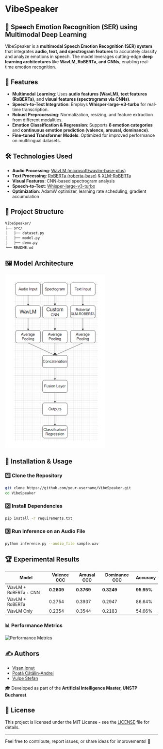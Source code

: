 # VibeSpeaker

## 🎤 Speech Emotion Recognition (SER) using Multimodal Deep Learning

VibeSpeaker is a **multimodal Speech Emotion Recognition (SER) system** that integrates **audio, text, and spectrogram features** to accurately classify and analyze emotions in speech. The model leverages cutting-edge **deep learning architectures** like **WavLM, RoBERTa, and CNNs**, enabling real-time emotion recognition.

## 🚀 Features
- **Multimodal Learning**: Uses **audio features (WavLM)**, **text features (RoBERTa)**, and **visual features (spectrograms via CNNs)**.
- **Speech-to-Text Integration**: Employs **Whisper-large-v3-turbo** for real-time transcription.
- **Robust Preprocessing**: Normalization, resizing, and feature extraction from different modalities.
- **Emotion Classification & Regression**: Supports **8 emotion categories** and **continuous emotion prediction (valence, arousal, dominance)**.
- **Fine-tuned Transformer Models**: Optimized for improved performance on multilingual datasets.

## 🛠️ Technologies Used
- **Audio Processing**: [WavLM (microsoft/wavlm-base-plus)](https://huggingface.co/microsoft/wavlm-base-plus)
- **Text Processing**: [RoBERTa (roberta-base)](https://huggingface.co/roberta-base) & [XLM-RoBERTa](https://huggingface.co/xlm-roberta-base)
- **Visual Features**: CNN-based spectrogram analysis
- **Speech-to-Text**: [Whisper-large-v3-turbo](https://openai.com/research/whisper)
- **Optimization**: AdamW optimizer, learning rate scheduling, gradient accumulation

## 📂 Project Structure
```
VibeSpeaker/
├── src/
│   ├── dataset.py
│   ├── model.py
│   ├── demo.py
└── README.md
```

## 🖼️ Model Architecture
![Model Architecture](vibespeaker_fig_4_1.png)

## 🔧 Installation & Usage
### 1️⃣ Clone the Repository
```sh
git clone https://github.com/your-username/VibeSpeaker.git
cd VibeSpeaker
```
### 2️⃣ Install Dependencies
```sh
pip install -r requirements.txt
```
### 3️⃣ Run Inference on an Audio File
```sh
python inference.py --audio_file sample.wav
```

## 🏆 Experimental Results
| Model       | Valence CCC | Arousal CCC | Dominance CCC | Accuracy |
|------------|------------|------------|--------------|----------|
| WavLM + RoBERTa + CNN  | **0.2809** | **0.3769** | **0.3249** | **95.95%** |
| WavLM + RoBERTa | 0.2754 | 0.3937 | 0.2947 | 86.64% |
| WavLM Only | 0.2354 | 0.3544 | 0.2183 | 54.66% |

### 📊 Performance Metrics
![Performance Metrics](vibespeaker_fig_12_1.png)

## ✍️ Authors
- [Vișan Ionuț](https://github.com/visan-ionut)
- [Poață Cătălin-Andrei](https://github.com/CatalinPoata)
- [Vulpe Ștefan](https://github.com/stefanvulpe-dev)

🎓 Developed as part of the **Artificial Intelligence Master, UNSTP Bucharest**.

## 📜 License
This project is licensed under the MIT License - see the [LICENSE](LICENSE) file for details.

---
Feel free to contribute, report issues, or share ideas for improvements! 🚀
